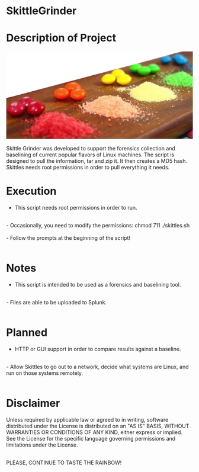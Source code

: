 # SkittleGrinder
# Description of Project <br>

![Alt text](https://github.com/WiredPulse/SkittleGrinder/blob/master/Grinder.png?raw=true "Optional Title")

Skittle Grinder was developed to support the forensics collection and baselining of current popular flavors of Linux machines. The script is designed to pull the information, tar and zip it. It then creates a MD5 hash. Skittles needs root permissions in order to pull everything it needs.<br>

# Execution <br>
- This script needs root permissions in order to run.<br>
<br>
- Occasionally, you need to modify the permissions: chmod 711 ./skittles.sh<br>
<br>
- Follow the prompts at the beginning of the script!<br>
<br>

# Notes<br>
- This script is intended to be used as a forensics and baselining tool. <br>
<br>
- Files are able to be uploaded to Splunk. <br>
<br>

# Planned<br>
- HTTP or GUI support in order to compare results against a baseline.<br>
<br>
- Allow Skittles to go out to a network, decide what systems are Linux, and run on those systems remotely.<br>
<br>

# Disclaimer <br>

Unless required by applicable law or agreed to in writing, software distributed under the License is distributed on an "AS IS" BASIS, WITHOUT WARRANTIES OR CONDITIONS OF ANY KIND, either express or implied. See the License for the specific language governing permissions and limitations under the License. <br>
<br>

PLEASE, CONTINUE TO TASTE THE RAINBOW! <br>

